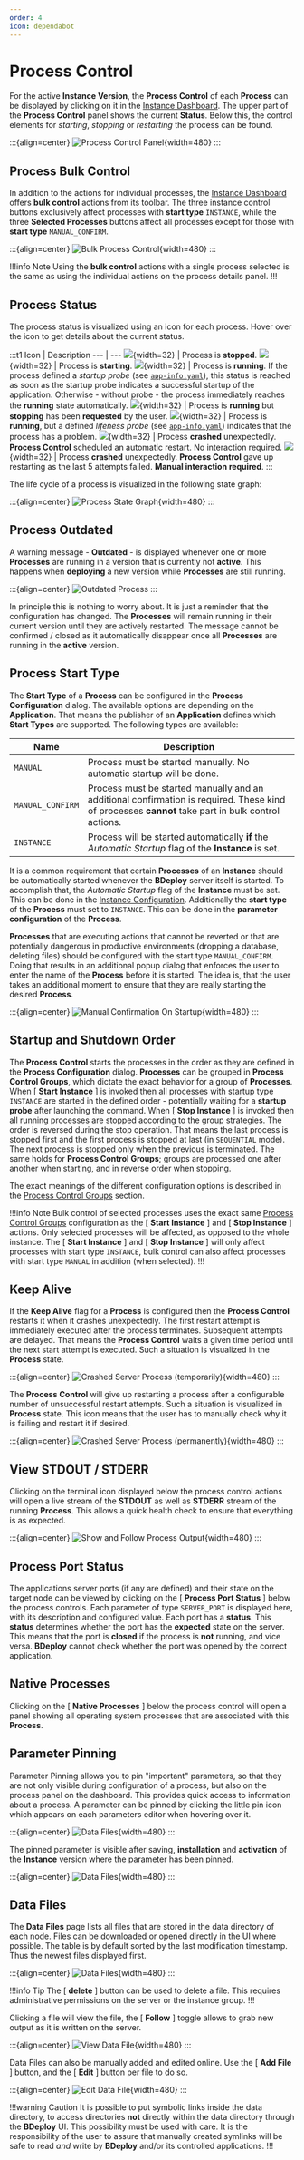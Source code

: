 ```yaml
---
order: 4
icon: dependabot
---
```


<style>
    .t1 th:first-child {
        width: 40px;
    }
</style>

# Process Control

For the active **Instance Version**, the **Process Control** of each **Process** can be displayed by clicking on it in the [Instance Dashboard](/user/instance/#instance-dashboard). The upper part of the **Process Control** panel shows the current **Status**. Below this, the control elements for _starting_, _stopping_ or _restarting_ the process can be found.

:::{align=center}
![Process Control Panel](/images/Doc_DashboardProcessControl.png){width=480}
:::

## Process Bulk Control

In addition to the actions for individual processes, the [Instance Dashboard](/user/instance/#instance-dashboard) offers **bulk control** actions from its toolbar. The three instance control buttons exclusively affect processes with **start type** `INSTANCE`, while the three **Selected Processes** buttons affect all processes except for those with **start type** `MANUAL_CONFIRM`.

:::{align=center}
![Bulk Process Control](/images/Doc_DashboardBulkProcessControl.png){width=480}
:::

!!!info Note
Using the **bulk control** actions with a single process selected is the same as using the individual actions on the process details panel.
!!!

## Process Status

The process status is visualized using an icon for each process. Hover over the icon to get details about the current status.

:::t1
Icon | Description
--- | ---
![](/images/ManualDoc_ProcessStopped.png){width=32} | Process is **stopped**.
![](/images/ManualDoc_ProcessStarting.png){width=32} | Process is **starting**.
![](/images/ManualDoc_ProcessRunning.png){width=32} | Process is **running**. If the process defined a _startup probe_ (see [`app-info.yaml`](/power/product/#app-infoyaml)), this status is reached as soon as the startup probe indicates a successful startup of the application. Otherwise - without probe - the process immediately reaches the **running** state automatically.
![](/images/ManualDoc_ProcessStopPlanned.png){width=32} | Process is **running** but **stopping** has been **requested** by the user.
![](/images/ManualDoc_ProcessLifenessFailed.png){width=32} | Process is **running**, but a defined _lifeness probe_ (see [`app-info.yaml`](/power/product/#app-infoyaml)) indicates that the process has a problem.
![](/images/ManualDoc_ProcessCrashed.png){width=32} | Process **crashed** unexpectedly. **Process Control** scheduled an automatic restart. No interaction required.
![](/images/ManualDoc_ProcessCrashedPermanent.png){width=32} | Process **crashed** unexpectedly. **Process Control** gave up restarting as the last 5 attempts failed. **Manual interaction required**.
:::

The life cycle of a process is visualized in the following state graph:

:::{align=center}
![Process State Graph](/images/BDeploy_Process_State_Graph.png){width=480}
:::

## Process Outdated

A warning message - **Outdated** - is displayed whenever one or more **Processes** are running in a version that is currently not **active**. This happens when **deploying** a new version while **Processes** are still running.

:::{align=center}
![Outdated Process](/images/ManualDoc_ProcessOutdated.png)
:::

In principle this is nothing to worry about. It is just a reminder that the configuration has changed. The **Processes** will remain running in their current version until they are actively restarted. The message cannot be confirmed / closed as it automatically disappear once all **Processes** are running in the **active** version.

## Process Start Type

The **Start Type** of a **Process** can be configured in the **Process Configuration** dialog. The available options are depending on the **Application**. That means the publisher of an **Application** defines which **Start Types** are supported. The following types are available:

| Name             | Description                                                                                                                                        |
| ---------------- | -------------------------------------------------------------------------------------------------------------------------------------------------- |
| `MANUAL`         | Process must be started manually. No automatic startup will be done.                                                                               |
| `MANUAL_CONFIRM` | Process must be started manually and an additional confirmation is required. These kind of processes **cannot** take part in bulk control actions. |
| `INSTANCE`       | Process will be started automatically **if** the _Automatic Startup_ flag of the **Instance** is set.                                              |

It is a common requirement that certain **Processes** of an **Instance** should be automatically started whenever the **BDeploy** server itself is started. To accomplish that, the _Automatic Startup_ flag of the **Instance** must be set. This can be done in the [Instance Configuration](/user/instance/#instance-configuration). Additionally the **start type** of the **Process** must set to `INSTANCE`. This can be done in the **parameter configuration** of the **Process**.

**Processes** that are executing actions that cannot be reverted or that are potentially dangerous in productive environments (dropping a database, deleting files) should be configured with the start type `MANUAL_CONFIRM`. Doing that results in an additional popup dialog that enforces the user to enter the name of the **Process** before it is started. The idea is, that the user takes an additional moment to ensure that they are really starting the desired **Process**.

:::{align=center}
![Manual Confirmation On Startup](/images/Doc_DashboardProcessManualConfirm.png){width=480}
:::

## Startup and Shutdown Order

The **Process Control** starts the processes in the order as they are defined in the **Process Configuration** dialog. **Processes** can be grouped in **Process Control Groups**, which dictate the exact behavior for a group of **Processes**. When [ **Start Instance** ] is invoked then all processes with startup type `INSTANCE` are started in the defined order - potentially waiting for a **startup probe** after launching the command. When [ **Stop Instance** ] is invoked then all running processes are stopped according to the group strategies. The order is reversed during the stop operation. That means the last process is stopped first and the first process is stopped at last (in `SEQUENTIAL` mode). The next process is stopped only when the previous is terminated. The same holds for **Process Control Groups**; groups are processed one after another when starting, and in reverse order when stopping.

The exact meanings of the different configuration options is described in the [Process Control Groups](/user/instance/#process-control-groups) section.

!!!info Note
Bulk control of selected processes uses the exact same [Process Control Groups](/user/instance/#process-control-groups) configuration as the [ **Start Instance** ] and [ **Stop Instance** ] actions. Only selected processes will be affected, as opposed to the whole instance. The [ **Start Instance** ] and [ **Stop Instance** ] will only affect processes with start type `INSTANCE`, bulk control can also affect processes with start type `MANUAL` in addition (when selected).
!!!

## Keep Alive

If the **Keep Alive** flag for a **Process** is configured then the **Process Control** restarts it when it crashes unexpectedly. The first restart attempt is immediately executed after the process terminates. Subsequent attempts are delayed. That means the **Process Control** waits a given time period until the next start attempt is executed. Such a situation is visualized in the **Process** state.

:::{align=center}
![Crashed Server Process (temporarily)](/images/Doc_DashboardProcessCrash.png){width=480}
:::

The **Process Control** will give up restarting a process after a configurable number of unsuccessful restart attempts. Such a situation is visualized in **Process** state. This icon means that the user has to manually check why it is failing and restart it if desired.

:::{align=center}
![Crashed Server Process (permanently)](/images/Doc_DashboardProcessCrashPermanent.png){width=480}
:::

## View STDOUT / STDERR

Clicking on the terminal icon displayed below the process control actions will open a live stream of the **STDOUT** as well as **STDERR** stream of the running **Process**. This allows a quick health check to ensure that everything is as expected.

:::{align=center}
![Show and Follow Process Output](/images/Doc_DashboardProcessConsole.png){width=480}
:::

## Process Port Status

The applications server ports (if any are defined) and their state on the target node can be viewed by clicking on the [ **Process Port Status** ] below the process controls. Each parameter of type `SERVER_PORT` is displayed here, with its description and configured value. Each port has a **status**. This **status** determines whether the port has the **expected** state on the server. This means that the port is **closed** if the process is **not** running, and vice versa. **BDeploy** cannot check whether the port was opened by the correct application.

## Native Processes

Clicking on the [ **Native Processes** ] below the process control will open a panel showing all operating system processes that are associated with this **Process**.

## Parameter Pinning

Parameter Pinning allows you to pin "important" parameters, so that they are not only visible during configuration of a process, but also on the process panel on the dashboard. This provides quick access to information about a process. A parameter can be pinned by clicking the little pin icon which appears on each parameters editor when hovering over it.

:::{align=center}
![Data Files](/images/Doc_InstanceConfigParameterPin.png){width=480}
:::

The pinned parameter is visible after saving, **installation** and **activation** of the **Instance** version where the parameter has been pinned.

:::{align=center}
![Data Files](/images/Doc_DashboardPinnedParameter.png){width=480}
:::

## Data Files

The **Data Files** page lists all files that are stored in the data directory of each node. Files can be downloaded or opened directly in the UI where possible. The table is by default sorted by the last modification timestamp. Thus the newest files displayed first.

:::{align=center}
![Data Files](/images/Doc_DataFiles.png){width=480}
:::

!!!info Tip
The [ **delete** ] button can be used to delete a file. This requires administrative permissions on the server or the instance group.
!!!

Clicking a file will view the file, the [ **Follow** ] toggle allows to grab new output as it is written on the server.

:::{align=center}
![View Data File](/images/Doc_DataFilesView.png){width=480}
:::

Data Files can also be manually added and edited online. Use the [ **Add File** ] button, and the [ **Edit** ] button per file to do so.

:::{align=center}
![Edit Data File](/images/Doc_DataFilesEdit.png){width=480}
:::

!!!warning Caution
It is possible to put symbolic links inside the data directory, to access directories **not** directly within the data directory through the **BDeploy** UI. This possibility must be used with care. It is the responsibility of the user to assure that manually created symlinks will be safe to read _and_ write by **BDeploy** and/or its controlled applications.
!!!
